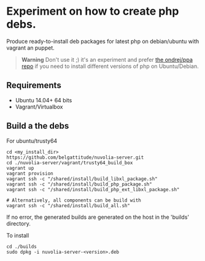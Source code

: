 # Experiment on how to create php debs.

Produce ready-to-install deb packages for latest php on debian/ubuntu with vagrant an puppet.

> **Warning** Don't use it ;) it's an experiment and prefer [the ondrej/ppa repo](https://launchpad.net/~ondrej/+archive/ubuntu/php)
> if you need to install different versions of php on Ubuntu/Debian. 


## Requirements

- Ubuntu 14.04+ 64 bits
- Vagrant/Virtualbox

## Build a the debs

For ubuntu/trusty64

```shell
cd <my_install_dir>
https://github.com/belgattitude/nuvolia-server.git
cd ./nuvolia-server/vagrant/trusty64_build_box
vagrant up
vagrant provision 
vagrant ssh -c "/shared/install/build_libxl_package.sh"
vagrant ssh -c "/shared/install/build_php_package.sh"
vagrant ssh -c "/shared/install/build_php_ext_libxl_package.sh"

# Alternatively, all components can be build with
vagrant ssh -c "/shared/install/build_all.sh"

```

If no error, the generated builds are generated on the host in the 'builds' directory.

To install

```shell
cd ./builds
sudo dpkg -i nuvolia-server-<version>.deb
```

